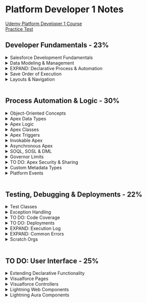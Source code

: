 # Platform Developer 1 Notes

[Udemy Platform Developer 1 Course](https://bah.udemy.com/course/salesforce-developer/learn/lecture/34602170#overview)
<br>
[Practice Test](https://www.salesforceben.com/salesforce-platform-developer-1-practice-exams/)


## Developer Fundamentals - 23%

<details>
	<summary>Salesforce Development Fundamentals</summary>

- **Multi-tenant Environment Considerations:**
  - Unique URL for each environment
  - Governor limits on every user and every Salesforce org
      - Data retrieval, creation and manipulation
      - API limits
      - https://developer.salesforce.com/docs/atlas.en-us.apexcode.meta/apexcode/apex_gov_limits.htm

- **Model View Controller Architecture:**
  - Model: where data is saved
      - Custom and standard objects and fields
  - View: how data is visualized
      - UI, page layout, Visualforce pages, apps, tabs, LWC, css, images
  - Controller: how data is manipulated/logic
      - Custom Apex and Javascript, flows, processes, workflow rules, email alerts

</details>

<details>
	<summary>Data Modeling & Management</summary>
	
- **Relationships**
  - Master-detail
    - Creates a special type of parent-child relationship between this object **(the child, or "detail")** and another object (the parent, or "master") where:
      - The relationship field is required on all detail records.
      - The ownership and sharing of a detail record are determined by the master record.
      - When a user deletes the master record, all detail records are deleted.
      - You can create **rollup summary fields on the *master* record** to summarize the detail records.
    - The relationship field allows users to click on a lookup icon **on the child** to select a value from a popup list. The master object is the source of the values in the list.
  - Lookup
    - Creates a relationship that links this object to another object.
    - The relationship field allows users to click on a lookup icon **on the child** to select a value from a popup list. The other object is the source of the values in the list.  
  - Junction
    - Custom **child** object with two master-detail fields. The child object inherits ownership and sharing of the first master detail created on the child object.

- **Security**
  - Object & Field Access
    - Profile
    - Permission Sets & Permission Set Groups 
  -  Record Access
      - OWD (private, public read-only, public read/write, controlled by parent)
      - Sharing Rules & Role Hierarchy
   
- **Data Imports & Exports**
  - Data Import Wizard
    - Standard Actions: add new records, update existing records, or both
    - Max: 50,000 records
    - File Type: CSV
    - Match Salesforce ID or Name
  - Data Export Service
    - Export now or schedule monthly export
  - Apex Data Loader
    - Standard Actions: insert, update, upsert, delete, export, export all
    - Max: 5,000,000 records
    - File Type: CSV
    - Match by Salesforce ID

</details>

<details>
	<summary>EXPAND: Declarative Process & Automation</summary>

- **Flows**
  - Screen
  - Schedule-Triggered
    - once, daily, weekly
  - Record-Triggered
    -  Fast Field Updates: before the record is saved
    -  Actions & Related Records: after the record is saved
  - Platform Event-Trigger
  - Autolaunched
</details>

<details>
	<summary>Save Order of Execution</summary>
 <br>

  1. System Validation
  2. Before Save Flows
  3. Before Triggers
  4. System Validation (again) and Custom Validation Rules
  5. Duplicate Rules
  6. *Record is saved to the database but doesn’t commit yet*
  7. After Triggers
  8. Assignment Rules
  9. Auto-response Rules
  10. Workflow Rules
  11. *System validation and Apex triggers will fire again if a workflow rules updates a field.*
  12. Escalation Rules
  13. Flow Automation
  14. After Save Flows
  15. Commit all DML operations to the database
      
  - https://developer.salesforce.com/docs/atlas.en-us.apexcode.meta/apexcode/apex_triggers_order_of_execution.htm

</details>

<details>
	<summary>Layouts & Navigation</summary>

- **Page Layout**
  - Fields Visibility & Order for record type
  - Related Lists
  - Quick Actions & Buttons
 
- **Flexipage** 
  - Tab Order
  - Component Visibility
  - Components: Screen-flow, Chatter, Highlight Panel, List View, Path, Record Detail, Related Lists, Custom LWC, etc.

</details>

<br>

## Process Automation & Logic - 30%

<details>
	<summary>Object-Oriented Concepts</summary>

- **Salesforce vs. Apex Objects:**
  - Salesforce:
    - Standard and custom objects are built declaratively and used to organize the data we store in the org.
  - Apex: 
    - Apex objects are developed programmatically and used to organize reusable methods and variables.
   
- **Constructor**
	- located near the top of the class
 	- best practice to include a constructor with no arguments
  	- you will likely need to assign ```this.arg = arg;```  


- **Instantiation**
```apex
  data_type variableName = new constructor (parameters);
```

- **Variables**
	- All variables are initialized to null by default
 	- Parallel blocks can use the same variable name
  	- Sub-blocks cannot redeclare a parent's block variable name
  	- Can be declare at any point in a block

- **Subclasses**
	- Inner classes can have their own sharing modes declared, which don’t have to match that of the outer classes. This can be useful for nesting specific methods which require without sharing inside a class which has with sharing declared. 
    
</details>

<details>
	<summary>Apex Data Types</summary>

- **Primitive Data Types**
  - String
  - Boolean
  - Integer
  - Double/Decimal
  - Id
  - Date  
  - DateTime
  - Time
 
- **sObjects**
  - Standard and Custom Objects
  - Constructor parameters can include field values
  - Instantiate an object:
    ```apex
    Account acc = new Account(Name = 'Name');
    ```
   
- **Arrays**
  - List
    - Instantiate a list:
      ```apex
      List<String> stringList = new List<String>();
      
      Account[] accountList = new Account[](testAccount1, testAccount2);
      ```
    - Iterate through a list:
      ```apex
      for (datatype element : list) { ... }
      ```
  - Set: unordered collection without duplicates
      - Instantiate a set:
       ```apex
       Set<Integer> intSet = new Set<Integer>(1, 2, 3);
       ````
  - Map: a collection of key and value pairs
      - Instantiate a map:
       ```apex
       Map<String, String> stringMap = new Map<String, String>();
      
       Map<Integer, String> populatedMap = new Map<Integer, String>(1 => 'First, 3 => 'Third');
       ````

- **API Data Type and Salesforce Field Types**
  - ID: lookup relationship and master-detail relationship  
  - string: auto number, email, phone, picklist, multi-select picklist, text, text area, long text area, rich text area     
  - boolean: checkbox 
  - double: currency, formula, number, percent, roll-up summary  
</details>
    
<details>
	<summary>Apex Logic</summary>

- **Control Flow Statements**
  
	- if, else if and else statements
 	- for loops
  	- for loops for arrays or sets
  	- for loops for soql query
  	- while loop
  	- do {...} while loops (will run at least once)
  	- ternary operator
  	  ```apex
  	  variable = condition ? if true action : if false action
  	  ```
  	- switch statements (can only be run on strings, ints, and sObjects)
  	  ```apex
  	  switch on variable {
  	  	when 'variable value' {
				// logic
  	  	}
  	  	when else {
  	  		// logic
  	  	}
  	  }
  	  ```
</details>
	
<details>
	<summary>Apex Classes</summary>
     
- **Class & Method Definition Syntax**
  ```apex
  // Access Modifiers
  private | public | global

  // Interface
  [ virtual | abstract ]

  // Sharing Context
  [ with sharing | without sharing | inherited sharing ]

  // Class Definition
  class ClassName [implements InterfaceNameList] [extends ClassName2] {

  	// Method Definition
  	[public | private | protected | global] [override] [static] [ data_type | void ] method_name(input parameters) {
  		// method body
  		return;
  	}
  }
  ```
- **Class Keywords**
	- ```implements``` an interface
 	- ```extends``` this class with the functionality of another class
  	  
- **Interface Keywords**
	- ```virtual```
 	- ```abstract```   

- **Sharing Keywords**
	- ```with sharing``` enforce sharing rules of the current user.
 	-  ```without sharing``` sharing rules for the current user are not enforced
   	- ```inherited sharing``` Inherited sharing takes on the sharing declaration of the class which has executed the code, so if a class with sharing enforced calls a method in a class with inherited sharing, the inherited sharing class code would run with sharing enforced. This is really useful for when the sharing model to be used isn’t known at design time, or the code is built to be called from varying places within the system.

- **Access Modifiers**
	- ```global``` Can be accessed by any code in your salesforce org. If a method or variable is declared as global, the class must also be global.
   	- ```private``` Can only be accessible in the class it was created in
   	- ```public``` Can be accessed by code in the same namespace
 	- ```protected``` Accessible to any inner classes in the defining Apex class, and to the classes that extend the defining Apex class
 
- **Key Words** 
	- ```static``` Before an object of a class is created, all static member variables in a class are initialized, and all static initialization code blocks are executed. These items are handled in the order in which they appear in the class.
  	- ```this.``` use with instance/non-static variables 

-  **Class Capabilities**
   - Can be used to create 
  	- Trigger Handlers
   	- Controllers for LWC and Visualforce
   	- Invokable methods for flows and process builder to call
   	- Web services methods for external services to call
</details>

<details>
	<summary>Apex Triggers</summary>
    
- **Trigger Syntax**
  ```apex
  trigger TriggerName on sObjectName (trigger_event_context) {
  
      // Trigger.New is a list of records that were just created
      // Trigger.Old provides the old version of sObjects before they were updated in update triggers or a list of deleted sObjects in delete triggers
      // include logic in handler class and methods so the trigger class is logic-less
  
      HandlerClass.handlerMethod(Trigger.New);
  }
  ```
  
- **Trigger Event Context**

  - ```before insert```, ```before update```, ```before delete```
  	- no update needed since record has not been committed to database
   
  - ```after insert```, ```after update```, ```after delete```, ```after undelete```
  	- need updated since record has already been committed to database

- **Context Variables**
  - ```Trigger.New``` returns a list of the new versions of the sObject records
  	- available in ```insert```, ```update```, ```undelete```
   	- records can only be modified in ```before``` triggers
      
  - ```Trigger.newMap``` returns new map of IDs to the new versions of the sObject records
	- available in ```before insert```,```after insert```,```after update```,```after undelete```
    
  - ```Trigger.Old``` returns a list of the old versions of the sObject records
  	- available in ```update``` and ```delete``` triggers
     
   - ```Trigger.oldMap``` returns map of IDs to the old versions of the sObject records
   		- available in ```update``` and ```delete``` triggers 


- **TO DO: Trigger Exceptions** : https://developer.salesforce.com/docs/atlas.en-us.apexcode.meta/apexcode/apex_triggers_exceptions.htm
  
- **Best Practices**
  - Only use triggers if no declarative options work
  - Use only one trigger per object.
  	- You can then use context-specific handler methods within triggers to create logic-less triggers
  - Control triggers with declarative functionality.
  	- Allow admins to access custom metadata or custom setting that  can turn triggers on/off.
</details>

<details>
	<summary>Invokable Apex</summary>
	
- **Methods of Invoking Apex**
  - Database Trigger, Anonymous Apex, Asynchronous Apex, Web Services, Email Services, Visualforce controllers and Lightning components   

- **Anonymous Apex**
	- Use the “Execute Anonymous” functionality of the Developer Console
 	- Utilise the REST API “executeAnonymous” endpoint
  	- Use the Salesforce CLI “force:apex:execute” command 
 
</details>
    

<details>
	<summary>Asynchronous Apex</summary>
    
- **Reasons to Program Asynchronously**
  - Processing a very large number of records. Limits are larger for asynchronous than synchronous processes
  - Making Callouts to external web services
  - Create better, faster user experience
  - Future methods, Batch Apex, Queueable Apex, Scheduled Apex

- **Future Methods**
  - Syntax
  	- must include ```@future static void```  
  ```apex
   @future (callout=true) // to use APIs
   static void myFutureMethod (Set<Id> ids){
  	// query for records using Salesforce Ids
  	// loop through records and perform logic
   } 
   ```
  - Limitations:
  	- Parameters must be primitive data types. **You cannot pass sObjects as parameters to future methods**
   	- No execution tracking and no jobId
    	- You cannot chain future methods and have one call another.
     	- Max invocations for 24 hrs: 250k
     - Benefits: if you want to separate transactions in apex due to cpu usage or governor limits

- **Batch Apex Class**
  - Syntax
    ```apex
    global class BatchableClass implements Database.Batchable<sObjects>, Database.Stateful {

    	global Database.QueryLocator start(Database.BatchableContext bc) {
    		// query for records
    	}

    	global void execute(Database.BatchableContext bc, List<sObject> scope){
    		// loop through records and process records
    	}
    	global void finish(Database.BatchableContext bc) {
			// perform actions after data is processed
    	}
    
    }
    ```
  	- Use this if you need to process a large number of records
     	- Processes 200 records at a time
      	- ```Database.Stateful``` instance variables of this class are preserved after each execute method call
      	  
  - Limitations:
  	- Troubleshooting can be hard
   	- Jobs are queued and subject to server availability

- **Queueable Apex**
	- Declaration Syntax
  		 ```apex
   		public class QueueableClass implements Queueable {
     			public void execute (QueueableContext context){
     				// loop through records
     				// call another method for the callout
     			}
     		}
  		 ```
        - To add class as a job and queue job
        ```apex
        ID jobID = System.enqueueJob(new QueueableClass());
        ```  
 	- Benefits:
  		- Accepts non-primitive types as parameters
 		- Monitoring - Job Id is returned to identify the job and monitor the progress
  		- Chaining Jobs - You can chain one job to another job by starting a second job from a running job. This can be useful for sequential processing.

- **Scheduled Apex**
  	- Syntax:
	```apex
 	global class ScheduledJob implements Schedulable {
 		global void execute(Schedulable Context SC){}
 	}

 	// to execute class: instantiate the schedulable class
 	String jobID = System.schedule('Job Title' , scheduledDateTime, new ScheduledJob() );


 	
 	```
  	- Max: 100 scheduled apex jobs at a time
  	- Use Apex Scheduler: search apex classes in setup and click Schedule Apex
  		- Weekly or monthly basis 
     	- Use the `````` method within apex
</details>	
 
<details>
	<summary>SOQL, SOSL & DML</summary>

- **DML**
  - Operations
    - ```update``` - use for after triggers
    - ```upsert``` create new and update existing records
    - ```delete```
    - ```undelete``` restores one or more existing sObject records from the recycling bin
    - ```merge``` merges up to three records of the same sObject type into one of the records, deletes the others, and re-parents any related records.
 - Best Practices
    - Always use DMLs with lists over single records
    - DML Governor's Limit: 150 per transaction

- **Salesforce Object Query Language (SOQL)**
	- Syntax: returns list of sObjects, single sObject, integer
   
   ```apex
   [
    SELECT one or more fields,
    	(SELECT fields
    	FROM Child Relationship Field Name or Custom Relationship Field Name with appeneded __r
   		)
   FROM an object
   WHERE filter statements and, optionally, results are ordered
   ]
    ```
	- Capabilities in Salesforce
 		- query in the query editor in the developer console
   		- query in apex code
     
     		```apex
       		Account[] parentAccounts = [SELECT Id, Name, Phone FROM Account WHERE Id IN :accountIdsSet];
       
       		// " :value " is needed on the right side of the comparison clause
       		// IN can only be used on a set and not a list
       		```
       
       		- query for related records that have a lookup relationship to the Account object
  			```apex
    		Account[] parentAccounts = [SELECT Id, Name, Phone,
							(SELECT Id, FirstName, LastName FROM Contacts)
							FROM Account WHERE Id IN :accountIdsSet];
    	
    		// Custom relationship fields, use CustomObject__r
    		// Standard relationship fields, use Child Relationship Name instead of Field Name
     		```

- **Salesforce Object Search Language (SOSL)**
	- Syntax: return type list of list of sObjects
  	```apex
   	FIND {Search Query Text} // this line is required // apex uses ' ', query editor uses {}
   
  	[ IN SearchGroup ]
  	[ RETURNING FieldSpec [[ toLabel(fields) ] [ convertCurrency(Amount) ] [ FORMAT() ] ] ]
   	[ WITH DivisionFilter ]
   	[ WITH DATA CATEGORY DataCategorySpec ]
	[ WITH SNIPPET [ (target_length = n )] ]
   	[ WITH NETWORK NetworkIdSpec ]
   	[ WITH PricebookId ]
   	[ WITH METADATA ]
   	[ LIMIT n ] //default is 2,000 rows that can be returned

   	[ UPDATE [TRACKING], [VIEWSTAT] ] 
    ```
  	 - Example
  	 ```apex
  	 FIND {Booz Allen Hamilton}
  	 IN NAME FIELDS
  	 RETURNING Account(Id, Name, Phone), Opportunity(Id, Name, AccountId LIMIT 5)
  	 ```
    
- **Dynamic SOQL & SOSL**
	- Syntax: construct string with query line
   ```apex
   global static list<sObject> SOQL(List<String> fields, String sobjectType, String filterField, String filterValue){

   	String query = 'SELECT ';

    	// add fields to query
   	for (String field : fields){
   		query = query + field + ', ';
   	}

   	query = query.left(query.length() - 2 ); //removes last comma and space
   	query = query + ' FROM' + sobjectType;

   	if (filterField != null && filterField != '' && filterValue != null && filterValue != ''){
   			query = query + 'WHERE ' + filterField + ' = \'' + filterValue + '\'';
   
   			// WHERE filterField = 'filterValue'
   			// backslash character (\) escapes characters in column names and string values in a predicate expression.

   			}
   	List<sObjects> results = Database.query(query);
   	return results;
   }
   ```
	- Use Cases
		- Don't know the exact field or conditions
		- Querying dynamic objects
</details>

<details>
	<summary>Governor Limits</summary> 
	
- **Data Governor Limits**
	- Per-Transaction Apex Limits
		- Total number of records processed by a trigger at a time: 200
  			- If the number of records being inserted is greater than this (e.g. from the Bulk API or a bulk DML operation), the trigger is invoked in batches of 200 records at a time. 
  		- Total number of records retrieved in SOQL: 50k
 		- Total number of SOQL queries: 100 Synchronous, 200 Asynchronous
   		- Total number of records retrieved by Database.getQueryLocator: 10k
     	- Total number of SOSL queries: 20
      	- Total number of records retrieved in SOSL: 2k
      	- Total number of DML statements: 150
      	- Total records processed by DML statements: 10k
     	- Maximum number of ```@future``` methods: 50
      	- Max Queue Jobs: 50 
     - Solution: Never put SOQL, SOSL, or DML statements in a loop! Bulkify!
 
    </details>

<details>
	<summary>TO DO: Apex Security & Sharing</summary>
	

- **Important Methods**
  
	- ```Security.stripInaccessible(AccessType, sourceRecords)``` enforces the FLS of the current user by stripping anything which is not accessible in the defined context.

</details>
    
<details>
	<summary>Custom Metadata Types</summary>

- **Characteristics**
  
  - Similar to custom objects and custom settings
  - All records maintained in setup under custom metadata
  - ```__mdt``` suffix
  - Governor limits don't apply to queries on custom metadata records
  - Ideal for saving **stagnant/hardcoded values** and then query from apex code
  - Migrated with change sets or developer tools
  - Visibility: all apex code and APIs can use, only apex code in the same namespace, only apex code in the same managed package
  - Includes custom fields, validation rules, and page layout
  - Option to create a new record of the custom metadata type
  - Custom_Metadata_Type_Name__mdt to reference in apex
  - Use ```Custom_Metadata_Type_Name__mdt.getInstance('Record_Name');``` to access custom metadata in Apex

</details>
  
<details>
	<summary>Platform Events</summary>

- **Custom Platform Events**
  - Setup platform events in setup like custom objects
  - ```__e``` suffix for API name
  - Inserting platform event records (from a Flow, Apex, Process Builder) fires the event
  - Any automation listening to the event will run upon platform event insertions
  - Custom fields can be added to platform events
  - Turn on debug logs for an automated process entity to debug platform events & triggers/flows
    

- **Subscribe & Publish Platform Events**
   - Subscribe and Fire Platform Events:
  		- Apex Triggers (can fire and subscribe)
   			- subscribe: create an after insert trigger on the platform event object and use ```for (Platform_Event_Name__e event : Trigger.new)``` to create logic to run for each event
     			- publish: in a trigger handler class, instantiate the platform event and use ```EventBus.publish(eventName);``` 
  		- Flows (can fire and subscribe)
   			- subscribe: create an auto-launch flow and create records based on the platform event object
 		- Process Builder (can fire and subscribe) 
   - Fire Platform Events Only:
  		- Apex (fire)
  		- APIs (fire) 
  - Subscribe to Platform Events Only:
  	- Lightning Web Components (subscribe)

  - Publish Behavior:
  	- Publish After Commit: don't want event to fire if Apex fails
   	- Publish Immediately: the event will fire immediately even if Apex fails

</details>

<br>

## Testing, Debugging & Deployments - 22%

<details>
	<summary>Test Classes</summary>

- **Purpose**
	- Used to determine whether a piece of code is behaving exactly as it was intended to.
 	- Setup: preparing data and the runtime environment for your testing scenario
  	- Execution: executing the code you wish to test
  	- Validation: verifying the results of the executed test against the expected results  

- **Best Practices**
  
	- Create a class specifically to create data for test methods aka Test data factory class
 	- Add a ```@TestSetup``` annotated method to the class. This method is called before any tests are run and allows the test records to be created before the tests themselves are run.
  	- Use ```@TestVisible``` for private methods that need to be visible for a test
 
- **Methods**
	- ```Test.startTest()``` use method before executing the code we wish, to test to assign that block of code a new set of governor limits.
 	- ```Test.stopTest()``` use once we’ve finished our execution and are ready to validate our results
  	- Asynchronous Apex: If we are testing asynchronous apex (e.g. a batch class), since the code gets flagged to run at an unknown future date, we would not be able to write tests for any asynchronous methods. Instead by wrapping the code execution in Test.startTest() and Test.stopTest(), when the stopTest method is called, the async code is executed and so we can test the results of the execution within our test class. 
  
</details>

<details>
	<summary>Exception Handling</summary>
	
- **Exception Handling**
	- Try/catch block
  ```apex
  try {
  	// something you think could fail or error
  } catch ( Exception ex ){
  	throw ex;
  
  	// to call custom exception method:
  	TriggerHandlerClass.throwException(ex.getMessage());
  } 
  ```
	- Custom Exception Class
   
   ```apex
   public class AccountTriggerException extends Exception {}
   ```
    
  - Custom Exception Method 
    
  ```apex
    public static void throwException(String message){
  	System.debug(message);
    	throw new AccountTriggerException(message);
  }
  ```
  
  - ```allorNone``` boolean: ```false``` allows partial success if an error is thrown. Instead of an exception being thrown when any record encounters an error during save, a ```List<Database.SaveResult>``` is returned instead of an exception being thrown.
  ```apex
  Database.insert(recordToInsert, allOrNone, accessLevel);
  // When we wish to configure the DML operation, or handle failed records, we must use the Database class methods.
  ```

</details>

<details>
	<summary>TO DO: Code Coverage</summary>
 - https://developer.salesforce.com/docs/atlas.en-us.apexcode.meta/apexcode/apex_code_coverage_best_pract.htm
- https://help.salesforce.com/s/articleView?id=000385650&type=1
- When doing a deployment into production, there must be an average of 75% code coverage for all Apex code within the org. Alongside this, Apex triggers being deployed must have at least 1 line being covered (i.e. they must have been called by at least one test class). When running deployments, there is the option to run a subset of tests which changes the code coverage behaviour. When running the default testing mode, all tests are executed and the total coverage in an org must meet 75%. However, when running a specified set of tests, every item in the deployment must average 75% instead.

</details>


<details>
	<summary>TO DO: Deployments</summary>
 </details>
 
<details>
	<summary>EXPAND: Execution Log</summary>

- **Execution Log**
  - EXECUTION_STARTED - first line in the execution log marks the execution started event
  - EXECUTION_FINISHED - last line is the execution finished event. Everything in between is the execution context
  - CODE_UNIT_STARTED - event marks when the code from the Execute Anonymous window was kicked off
    
- **Log Inspector**
	- Logging Levels: None, Error, Warn, Info, Debug, Fine, Finer, Finest
	- Open the developer console and do actions in UI. Logs will be captured in the dev console automatically.
 	-  You can also run logs on a specific user and get the logs after the UI actions have been completed
    
- **Debug Logs Contains Info About**
	- Database changes
 	- HTTP callouts
 	- Apex errors
 	- Resources used by Apex
 	- Automated workflow processes, such as:
  		- Workflow rules
  		- Assignment rules
  		- Approval processes
  		- Validation rules
</details>



<details>
	<summary>EXPAND: Common Errors</summary>

- ```List has no rows for assignment to sObject``` - running a query which returns no rows
- ```Index 0 is out of bounds``` - attempting to access value at index 0 when there is no data

</details> 

<details>
	<summary>Scratch Orgs</summary>
	
- **Scratch Orgs**
  
 	- Enable Dev Hub to allow scratch orgs to be created
   	- Have a user with permissions to create scratch orgs
   	- Have the Salesforce CLI setup to log into the dev hub and request scratch org creation
</details>

<br>

## TO DO: User Interface - 25%

<details>
	<summary>Extending Declarative Functionality</summary>   

### Extending Declarative Functionality
</details>

<details>
	<summary>Visualforce Pages</summary>   
	
### Visualforce Pages
- **Topic:**
  - info
    - more info

- to add a related record's field name to a Visualforce page 
	- Reference the object's fields using {!opportunity.Account.fieldName} in a standard controller
 - to generate a simple PDF
 	- create a visualforce page with ```renderAs="pdf"``` 
    
</details> 

<details>
	<summary>Visualforce Controllers</summary>   
	
### Visualforce Controllers
- **Standard Controllers**
  - Characteristics
    - Controllers can either be tied to a single record or a collection of records
    	- ```StandardController``` and ```StandardSetController``` 
    - Standard controllers exist for all custom and most standard objects
    -  Field level and object level security is enforced by built-in actions
    - Controller extensions can be built to define custom logic and actions to be performed within a controller while retaining the functionality of the standard controller.
   

</details>    

<details>
	<summary>Lightning Web Components</summary>   
	
### Lightning Web Components
- **Salesforce Environment for Lightning Components**
  - Lightning Experience
  - Experiences
  - Salesforce Mobile App

- **HTML Specs**
	- picklists: ```<lightning-combobox> </lightning-combobox>```
   
 - Static Resources: Lightning Components require all third-party resources to be uploaded as Static Resources and loaded through the Platform Resource Loader, however Visualforce can reference external URLs.

</details>

<details>
	<summary>Lightning Aura Components</summary>   
	
### Lightning Aura Components
- **Topic:**
  - info
    - more info

- ```@AuraEnabled(cacheable=true)``` improves the runtime performance of Lightning Components on the Aura Enabled apex methods that are frequently used in multiple LWCs
	- https://developer.salesforce.com/docs/atlas.en-us.lightning.meta/lightning/controllers_server_apex_auraenabled_annotation.htm
 - ```setStorable()``` https://developer.salesforce.com/docs/atlas.en-us.224.0.lightning.meta/lightning/ref_jsapi_action_setStorable.htm
</details>

